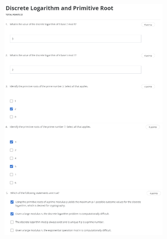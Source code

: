 ![question-1-3](assets/discrete-log/question-1-3.PNG)
![question-4](assets/discrete-log/question-4.PNG)
![question-5](assets/discrete-log/question-5.PNG)
